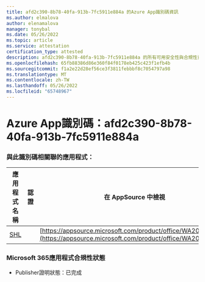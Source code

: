 ```yaml
---
title: afd2c390-8b78-40fa-913b-7fc5911e884a 的Azure App識別碼資訊
ms.author: elmalova
author: elenamalova
manager: tonybal
ms.date: 05/26/2022
ms.topic: article
ms.service: attestation
certification_type: attested
description: afd2c390-8b78-40fa-913b-7fc5911e884a 的所有可用安全性與合規性資訊。
ms.openlocfilehash: 65fb88386d86e360f84f0178eb425c423f1efb4b
ms.sourcegitcommit: f1a2e22d28ef56ce3f3811febbbf8c7054797a98
ms.translationtype: MT
ms.contentlocale: zh-TW
ms.lasthandoff: 05/26/2022
ms.locfileid: "65748967"
---
```

# <a name="azure-app-id-afd2c390-8b78-40fa-913b-7fc5911e884a"></a>Azure App識別碼：afd2c390-8b78-40fa-913b-7fc5911e884a


### <a name="apps-associated-with-this-id"></a>與此識別碼相關聯的應用程式：
| **應用程式名稱** | **認證** | **在 AppSource 中檢視** |
|--------------|---------------|-----------------------|
| [SHL](../forward/WA200002887.md) |  | [https://appsource.microsoft.com/product/office/WA200002887](https://appsource.microsoft.com/product/office/WA200002887) |

### <a name="microsoft-365-app-compliance-status"></a>Microsoft 365應用程式合規性狀態
- Publisher證明狀態：已完成
